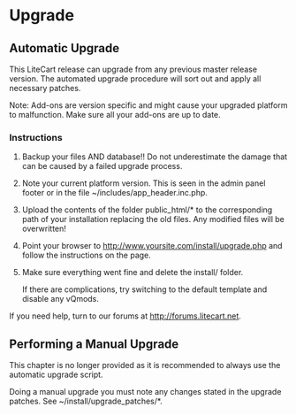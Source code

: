 # Upgrade

## Automatic Upgrade

  This LiteCart release can upgrade from any previous master release version. The automated upgrade procedure will sort out and apply all necessary patches.

  Note: Add-ons are version specific and might cause your upgraded platform to malfunction. Make sure all your add-ons are up to date.
  
### Instructions

  1. Backup your files AND database!! Do not underestimate the damage that can be caused by a failed upgrade process.
  
  2. Note your current platform version. This is seen in the admin panel footer or in the file ~/includes/app_header.inc.php.
  
  3. Upload the contents of the folder public_html/* to the corresponding path of your installation replacing the old files. Any modified files will be overwritten!
  
  4. Point your browser to http://www.yoursite.com/install/upgrade.php and follow the instructions on the page.
  
  5. Make sure everything went fine and delete the install/ folder.

     If there are complications, try switching to the default template and disable any vQmods.
  
  If you need help, turn to our forums at http://forums.litecart.net.
  
## Performing a Manual Upgrade
  
  This chapter is no longer provided as it is recommended to always use the automatic upgrade script.
  
  Doing a manual upgrade you must note any changes stated in the upgrade patches. See ~/install/upgrade_patches/*.

  